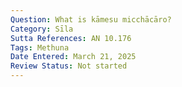 ```yaml
---
Question: What is kāmesu micchācāro?
Category: Sīla
Sutta References: AN 10.176
Tags: Methuna
Date Entered: March 21, 2025
Review Status: Not started
---
```

